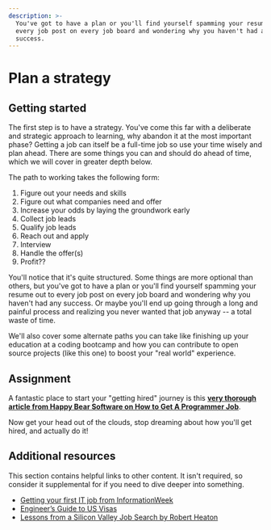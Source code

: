 ```yaml
---
description: >-
  You've got to have a plan or you'll find yourself spamming your resume out to
  every job post on every job board and wondering why you haven't had any
  success.
---
```


# Plan a strategy

## Getting started

The first step is to have a strategy. You've come this far with a deliberate and strategic approach to learning, why abandon it at the most important phase? Getting a job can itself be a full-time job so use your time wisely and plan ahead. There are some things you can and should do ahead of time, which we will cover in greater depth below.

The path to working takes the following form:

1. Figure out your needs and skills
2. Figure out what companies need and offer
3. Increase your odds by laying the groundwork early
4. Collect job leads
5. Qualify job leads
6. Reach out and apply
7. Interview
8. Handle the offer\(s\)
9. Profit??

You'll notice that it's quite structured. Some things are more optional than others, but you've got to have a plan or you'll find yourself spamming your resume out to every job post on every job board and wondering why you haven't had any success. Or maybe you'll end up going through a long and painful process and realizing you never wanted that job anyway -- a total waste of time.

We'll also cover some alternate paths you can take like finishing up your education at a coding bootcamp and how you can contribute to open source projects \(like this one\) to boost your "real world" experience.

## Assignment

A fantastic place to start your "getting hired" journey is this [**very thorough article from Happy Bear Software on How to Get A Programmer Job**](http://web.archive.org/web/20160925155912/http://www.happybearsoftware.com/how-to-get-a-programmer-job.html).

Now get your head out of the clouds, stop dreaming about how you'll get hired, and actually do it!

## Additional resources

This section contains helpful links to other content. It isn't required, so consider it supplemental for if you need to dive deeper into something.

* [Getting your first IT job from InformationWeek](https://www.informationweek.com/team-building-and-staffing/how-to-land-your-first-it-job/d/d-id/1111584)
* [Engineer’s Guide to US Visas](http://blog.sourcing.io/visa-guide)
* [Lessons from a Silicon Valley Job Search by Robert Heaton](https://robertheaton.com/2014/03/07/lessons-from-a-silicon-valley-job-search/)

